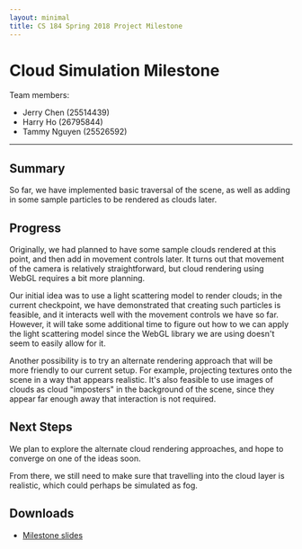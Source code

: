 ```yaml
---
layout: minimal
title: CS 184 Spring 2018 Project Milestone
---
```

# Cloud Simulation Milestone

Team members:
* Jerry Chen (25514439)
* Harry Ho (26795844)
* Tammy Nguyen (25526592)

---

## Summary

So far, we have implemented basic traversal of the scene, as well as
adding in some sample particles to be rendered as clouds later.

## Progress

Originally, we had planned to have some sample clouds rendered at this
point, and then add in movement controls later. It turns out that movement
of the camera is relatively straightforward, but cloud rendering using
WebGL requires a bit more planning.

Our initial idea was to use a light scattering model to render clouds; in
the current checkpoint, we have demonstrated that creating such particles
is feasible, and it interacts well with the movement controls we have so
far. However, it will take some additional time to figure out how to we
can apply the light scattering model since the WebGL library we are using
doesn't seem to easily allow for it.

Another possibility is to try an alternate rendering approach that will be
more friendly to our current setup. For example, projecting textures onto
the scene in a way that appears realistic. It's also feasible to use
images of clouds as cloud "imposters" in the background of the scene,
since they appear far enough away that interaction is not required.

## Next Steps
We plan to explore the alternate cloud rendering approaches, and hope to
converge on one of the ideas soon.

From there, we still need to make sure that travelling into the cloud
layer is realistic, which could perhaps be simulated as fog.

## Downloads
- [Milestone slides](./milestone.pdf)
